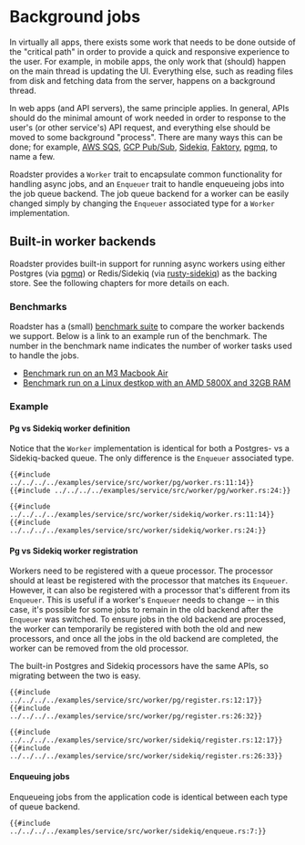 # Background jobs

In virtually all apps, there exists some work that needs to be done outside of the "critical path" in order to provide
a quick and responsive experience to the user. For example, in mobile apps, the only work that (should) happen on the
main thread is updating the UI. Everything else, such as reading files from disk and fetching data from the server,
happens on a background thread.

In web apps (and API servers), the same principle applies. In general, APIs should do the minimal amount of work needed
in order to response to the user's (or other service's) API request, and everything else should be moved to some
background "process". There are many ways this can be done; for
example, [AWS SQS](https://docs.aws.amazon.com/AWSSimpleQueueService/latest/SQSDeveloperGuide/welcome.html), [GCP
Pub/Sub](https://cloud.google.com/pubsub/docs/overview),
[Sidekiq](https://github.com/sidekiq/sidekiq), [Faktory](https://github.com/contribsys/faktory),
[pgmq](https://docs.rs/pgmq), to name a few.

Roadster provides a `Worker` trait to encapsulate common functionality for handling async jobs, and an `Enqueuer` trait
to handle enqueueing jobs into the job queue backend. The job queue backend for a worker can be easily changed simply
by changing the `Enqueuer` associated type for a `Worker` implementation.

## Built-in worker backends

Roadster provides built-in support for running async workers using either Postgres (via [pgmq](https://docs.rs/pgmq)) or
Redis/Sidekiq (via [rusty-sidekiq](https://docs.rs/rusty-sidekiq)) as the backing store. See the following chapters for
more details on
each.

### Benchmarks

Roadster has a (small) [benchmark suite](https://github.com/roadster-rs/roadster/tree/main/benches/worker) to compare
the worker backends we support. Below is a link to an example run of the benchmark. The number in the benchmark name
indicates the number of worker tasks used to handle the jobs.

- [Benchmark run on an M3 Macbook Air](benchmarks/m3/report/index.html)
- [Benchmark run on a Linux destkop with an AMD 5800X and 32GB RAM](benchmarks/AMD-5800X/report/index.html)

### Example

#### Pg vs Sidekiq worker definition

Notice that the `Worker` implementation is identical for both a Postgres- vs a Sidekiq-backed queue. The only difference
is the `Enqueuer` associated type.

```rust,ignore
{{#include ../../../../examples/service/src/worker/pg/worker.rs:11:14}}
{{#include ../../../../examples/service/src/worker/pg/worker.rs:24:}}
```

```rust,ignore
{{#include ../../../../examples/service/src/worker/sidekiq/worker.rs:11:14}}
{{#include ../../../../examples/service/src/worker/sidekiq/worker.rs:24:}}
```

#### Pg vs Sidekiq worker registration

Workers need to be registered with a queue processor. The processor should at least be registered with the processor
that matches its `Enqueuer`. However, it can also be registered with a processor that's different from its `Enqueuer`.
This is useful if a worker's `Enqueuer` needs to change -- in this case, it's possible for some jobs to remain
in the old backend after the `Enqueuer` was switched. To ensure jobs in the old backend are processed, the worker can
temporarily be registered with both the old and new processors, and once all the jobs in the old backend are completed,
the worker can be removed from the old processor.

The built-in Postgres and Sidekiq processors have the same APIs, so migrating between the two is easy.

```rust,ignore
{{#include ../../../../examples/service/src/worker/pg/register.rs:12:17}}
{{#include ../../../../examples/service/src/worker/pg/register.rs:26:32}}
```

```rust,ignore
{{#include ../../../../examples/service/src/worker/sidekiq/register.rs:12:17}}
{{#include ../../../../examples/service/src/worker/sidekiq/register.rs:26:33}}
```

#### Enqueuing jobs

Enqueueing jobs from the application code is identical between each type of queue backend.

```rust,ignore
{{#include ../../../../examples/service/src/worker/sidekiq/enqueue.rs:7:}}
```
